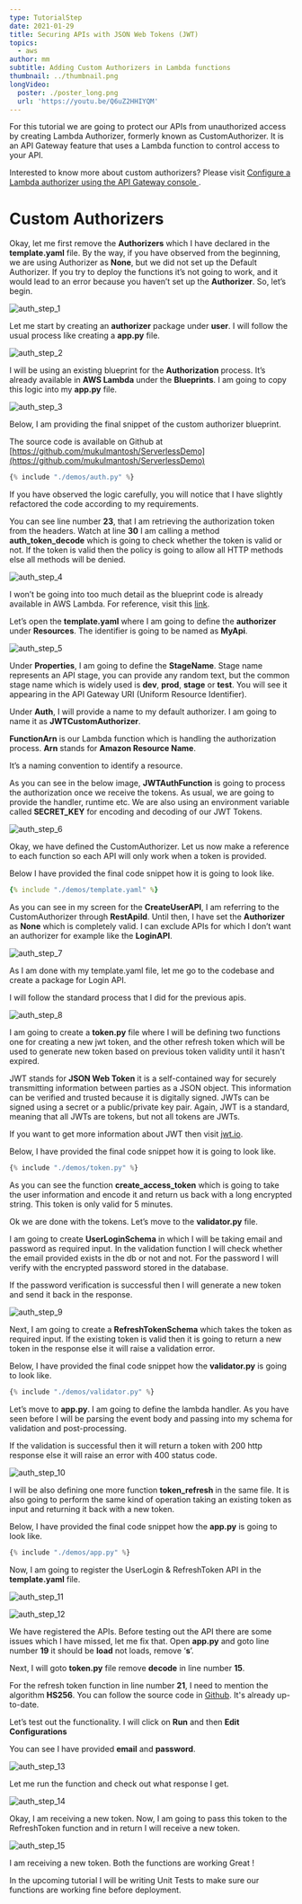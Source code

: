 ```yaml
---
type: TutorialStep
date: 2021-01-29
title: Securing APIs with JSON Web Tokens (JWT)
topics:
  - aws
author: mm
subtitle: Adding Custom Authorizers in Lambda functions
thumbnail: ../thumbnail.png
longVideo:
  poster: ./poster_long.png
  url: 'https://youtu.be/Q6uZ2HHIYQM'
---
```


For this tutorial we are going to protect our APIs from unauthorized access by 
creating Lambda Authorizer, formerly known as CustomAuthorizer. 
It is an API Gateway feature that uses a Lambda function to control access
to your API.


Interested to know more about custom authorizers? Please visit [Configure a Lambda authorizer using the API Gateway console
](https://docs.aws.amazon.com/apigateway/latest/developerguide/configure-api-gateway-lambda-authorization-with-console.html). 

# Custom Authorizers

Okay, let me first remove the **Authorizers** which I have declared 
in the **template.yaml** file. By the way, if you have observed from
the beginning, we are using Authorizer as **None**, but we did not set up
the Default Authorizer. If you try to deploy the functions it’s not going to work,
and it would lead to an error because you haven’t set up the **Authorizer**. So, let’s begin.

![auth_step_1](steps/step1.png)

Let me start by creating an **authorizer** package under **user**. I 
will follow the usual process like creating a **app.py** file.

![auth_step_2](steps/step2.png)

I will be using an existing blueprint for the **Authorization** process.
It’s already available in **AWS Lambda** under the **Blueprints**. I
am going to copy this logic into my **app.py** file.

![auth_step_3](steps/step3.png)

Below, I am providing the final snippet of the custom authorizer blueprint. 

The source code is available on Github at [https://github.com/mukulmantosh/ServerlessDemo](https://github.com/mukulmantosh/ServerlessDemo)

```python
{% include "./demos/auth.py" %}
```

If you have observed the logic carefully, you will notice that I have slightly refactored the code according to my requirements.


You can see line number **23**, that I am retrieving the authorization
token from the headers. Watch at  line **30** I am calling a method **auth_token_decode**
which is going to check whether the token is valid or not. If the token is 
valid then the policy is going to allow all HTTP methods else all methods will 
be denied.

![auth_step_4](steps/step4.png)

I won’t be going into too much detail as the blueprint code is already available in AWS Lambda. For reference, visit this [link](https://github.com/awslabs/aws-apigateway-lambda-authorizer-blueprints).

Let’s open the **template.yaml** where I am going to define the **authorizer** under **Resources**. 
The identifier is going to be named as **MyApi**.


![auth_step_5](steps/step5.png)


Under **Properties**, I am going to define the **StageName**. Stage name 
represents an API stage, you can provide any random text, but the common stage name 
which is widely used is **dev**, **prod**, **stage** or **test**. 
You will see it appearing in the API Gateway URI (Uniform Resource Identifier).

Under **Auth**, I will provide a name to my default authorizer. 
I am going to name it as **JWTCustomAuthorizer**.

**FunctionArn** is our Lambda function which is handling the
authorization process. **Arn** stands 
for **Amazon Resource Name**. 


It’s a naming convention to identify a resource.


As you can see in the below image, **JWTAuthFunction** is going to process
the authorization once we receive the tokens.  As usual, we are going to provide the
handler, runtime etc. We are also using an environment variable 
called **SECRET_KEY** for encoding and decoding of our JWT Tokens. 

![auth_step_6](steps/step6.png)

Okay, we have defined the CustomAuthorizer. Let us now make a reference to each
function so each API will only work when a token is provided.

Below I have provided the final code snippet how it is going to look like.

```yaml
{% include "./demos/template.yaml" %}
```

As you can see in my screen for the **CreateUserAPI**, I am referring to
the CustomAuthorizer through **RestApiId**. Until then, I have 
set the **Authorizer** as **None** which is completely
valid. I can exclude APIs for which I don’t want an authorizer for example
like the **LoginAPI**.

![auth_step_7](steps/step7.png)


As I am done with my template.yaml file, let me go to the codebase
and create a package for Login API. 

I will follow the standard process that I did for the previous apis. 

![auth_step_8](steps/step8.png)


I am going to create a **token.py** file where I will be defining two
functions one for creating a new jwt token, and the other refresh token 
which will be used to generate new token based on previous token validity
until it hasn't expired.

JWT stands for **JSON Web Token** it is a self-contained way for
securely transmitting information between parties as a JSON object. This information
can be verified and trusted because it is digitally signed. JWTs can be signed using
a secret or a public/private key pair. Again, JWT is a standard, meaning that all
JWTs are tokens, but not all tokens are JWTs.

If you want to get more information about JWT then visit [jwt.io](https://jwt.io/).

Below, I have provided the final code snippet how it is going to look like.

```python
{% include "./demos/token.py" %}
```

As you can see the function **create_access_token** which is going to take
the user information and encode it and return us back with a long 
encrypted string. This token is only valid for 5 minutes.

Ok we are done with the tokens. Let’s move to the **validator.py** file.

I am going to create **UserLoginSchema** in which I will be taking
email and password as required input. In the validation function I will check whether
the email provided exists in the db or not and not. For the password I will verify
with the encrypted password stored in the database.

If the password verification is successful then I will generate a new token
and send it back in the response.

![auth_step_9](steps/step9.png)

Next, I am going to create a **RefreshTokenSchema** which takes the 
token as required input. If the existing token is valid then it is going 
to return a new token in the response else it will raise a validation error.

Below, I have provided the final code snippet how the **validator.py** is going to look like.

```python
{% include "./demos/validator.py" %}
```

Let’s move to **app.py**. I am going to define the lambda handler.
As you have seen before I will be parsing the event body and passing into my 
schema for validation and post-processing. 

If the validation is successful then it will return a token with 
200 http response else it will raise an error with 400 status code.

![auth_step_10](steps/step10.png)

I will be also defining one more function **token_refresh** in the same file. 
It is also going to perform the same kind of operation taking an existing token as
input and returning it back with a new token.

Below, I have provided the final code snippet how the **app.py** is going to look like.

```python
{% include "./demos/app.py" %}
```

Now, I am going to register the UserLogin & RefreshToken API in 
the **template.yaml** file.

![auth_step_11](steps/step11.png)

![auth_step_12](steps/step12.png)


We have registered the APIs. Before testing out the API there are some
issues which I have missed, let me fix that. Open **app.py** and
goto line number **19** it should be **load** not loads, remove ‘**s**’.

Next, I will goto **token.py** file remove **decode** in line number **15**. 

For the refresh token function in line number **21**, I need to 
mention the algorithm **HS256**. You can follow the source code in [Github](https://github.com/mukulmantosh/ServerlessDemo).
It's already up-to-date.


Let’s test out the functionality. I will click on **Run** and then **Edit Configurations**

You can see I have provided **email** and **password**. 

![auth_step_13](steps/step13.png)

Let me run the function and check out what response I get.

![auth_step_14](steps/step14.png)

Okay, I am receiving a new token. Now, I am going to pass this token to the RefreshToken function and in return I will receive a new token.

![auth_step_15](steps/step15.png)


I am receiving a new token. Both the functions are working Great !

In the upcoming tutorial I will be writing Unit Tests to make sure our functions are working fine before deployment.
